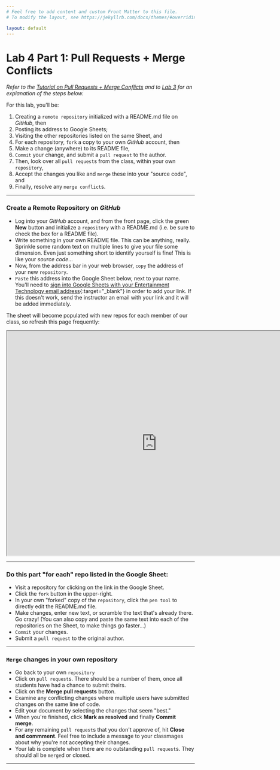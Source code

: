 ```yaml
---
# Feel free to add content and custom Front Matter to this file.
# To modify the layout, see https://jekyllrb.com/docs/themes/#overriding-theme-defaults

layout: default
---
```


# Lab 4 Part 1: Pull Requests + Merge Conflicts
_Refer to the [Tutorial on Pull Requests + Merge Conflicts](/Goldford-MTEC1003-OL04/labs/04/git.pull.requests.and.merge.tutorial.v01.html) and to [Lab 3](https://einbahnstrasse.github.io/Goldford-MTEC1003-OL04/labs/03/lab-03-git-intro.html) for an explanation of the steps below._

For this lab, you'll be:
1. Creating a `remote repository` initialized with a README.md file on _GitHub_, then  
2. Posting its address to Google Sheets;  
3. Visiting the other repositories listed on the same Sheet, and   
4. For each repository, `fork` a copy to your own _GitHub_ account, then  
5. Make a change (anywhere) to its README file,  
6. `Commit` your change, and submit a `pull request` to the author.  
7. Then, look over all `pull request`s from the class, within your own `repository`,  
8. Accept the changes you like and `merge` these into your "source code", and   
9. Finally, resolve any `merge conflict`s.  

* * *

### Create a Remote Repository on _GitHub_  

* Log into your _GitHub_ account, and from the front page, click the green **New** button and initialize a `repository` with a README.md (i.e. be sure to check the box for a README file).  
* Write something in your own README file. This can be anything, really. Sprinkle some random text on multiple lines to give your file some dimension. Even just something short to identify yourself is fine! This is like your _source code_...
* Now, from the address bar in your web browser, `copy` the address of your new `repository`.
* `Paste` this address into the Google Sheet below, next to your name. You'll need to [sign into Google Sheets with your Entertainment Technology email address](https://docs.google.com/spreadsheets/d/1iFV2GRbztEV9tGt9vBsujDrK-8FT1UajhJoKV0nplaw/edit?usp=sharing){:target="_blank"} in order to add your link. If this doesn't work, send the instructor an email with your link and it will be added immediately.

The sheet will become populated with new repos for each member of our class, so refresh this page frequently:

<!-- <iframe src="https://docs.google.com/spreadsheets/d/e/2PACX-1vSG_PSBDlCsG3OXFYlwH3y-6aRc8KKcG547KRruSL0254jYyG-lDfg0Y8NvpeMq7AvpEchzCH1015qM/pubhtml?gid=0&amp;single=true&amp;widget=true&amp;headers=false" width="800" height="600"></iframe> -->
<iframe src="https://docs.google.com/spreadsheets/d/e/2PACX-1vTK8nOMLr5iVQzsukbeL3caY-b7fBcdPdkw8XD1RV1_Udjpo2wqd1kh8hiVYyja5bWVJ4rje7pifTr_/pubhtml?gid=0&single=true" width="800" height="600"></iframe>

* * *

### Do this part "for each" repo listed in the Google Sheet:  

* Visit a repository for clicking on the link in the Google Sheet.  
* Click the `fork` button in the upper-right.  
* In your own "forked" copy of the `repository`, click the `pen tool` to directly edit the README.md file.  
* Make changes, enter new text, or scramble the text that's already there. Go crazy! (You can also copy and paste the same text into each of the repositories on the Sheet, to make things go faster...)  
* `Commit` your changes.  
* Submit a `pull request` to the original author.  

* * *

### `Merge` changes in your own repository  

* Go back to your own `repository`  
* Click on `pull request`s. There should be a number of them, once all students have had a chance to submit theirs.  
* Click on the **Merge pull requests** button.  
* Examine any conflicting changes where multiple users have submitted changes on the same line of code.  
* Edit your document by selecting the changes that seem "best."  
* When you're finished, click **Mark as resolved** and finally **Commit merge**.
* For any remaining `pull request`s that you don't approve of, hit **Close and commment**. Feel free to include a message to your classmages about why you're not accepting their changes.  
* Your lab is complete when there are no outstanding `pull request`s. They should all be `merge`d or closed.  

* * *  
